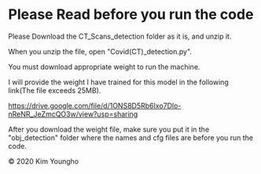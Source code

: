 # Please Read before you run the code

Please Download the CT_Scans_detection folder as it is, and unzip it.

When you unzip the file, open "Covid(CT)_detection.py".

You must download appropriate weight to run the machine.

I will provide the weight I have trained for this model in the following link(The file exceeds 25MB).

https://drive.google.com/file/d/1ONS8D5Rb6Ixo7Dlo-nReNR_JeZmcQO3w/view?usp=sharing

After you download the weight file, make sure you put it in the "obj_detection" folder where the names and cfg files are before you run the code. 



© 2020 Kim Youngho
